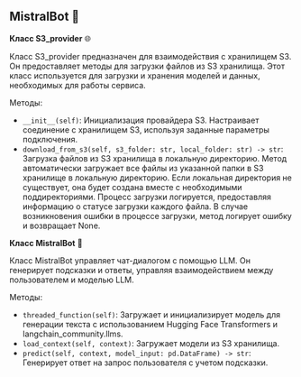 ## **MistralBot** 🤖

**Класс S3_provider** 🌐

Класс S3_provider предназначен для взаимодействия с хранилищем S3. Он предоставляет методы для загрузки файлов из S3 хранилища. Этот класс используется для загрузки и хранения моделей и данных, необходимых для работы сервиса.

Методы:

- `__init__(self)`: Инициализация провайдера S3. Настраивает соединение с хранилищем S3, используя заданные параметры подключения.
- `download_from_s3(self, s3_folder: str, local_folder: str) -> str`: Загрузка файлов из S3 хранилища в локальную директорию. Метод автоматически загружает все файлы из указанной папки в S3 хранилище в локальную директорию. Если локальная директория не существует, она будет создана вместе с необходимыми поддиректориями. Процесс загрузки логируется, предоставляя информацию о статусе загрузки каждого файла. В случае возникновения ошибки в процессе загрузки, метод логирует ошибку и возвращает None.

**Класс MistralBot** 🤖

Класс MistralBot управляет чат-диалогом с помощью LLM. Он генерирует подсказки и ответы, управляя взаимодействием между пользователем и моделью LLM.

Методы:

- `threaded_function(self)`: Загружает и инициализирует модель для генерации текста с использованием Hugging Face Transformers и langchain_community.llms.
- `load_context(self, context)`: Загружает модели из S3 хранилища.
- `predict(self, context, model_input: pd.DataFrame) -> str`: Генерирует ответ на запрос пользователя с учетом подсказки.
